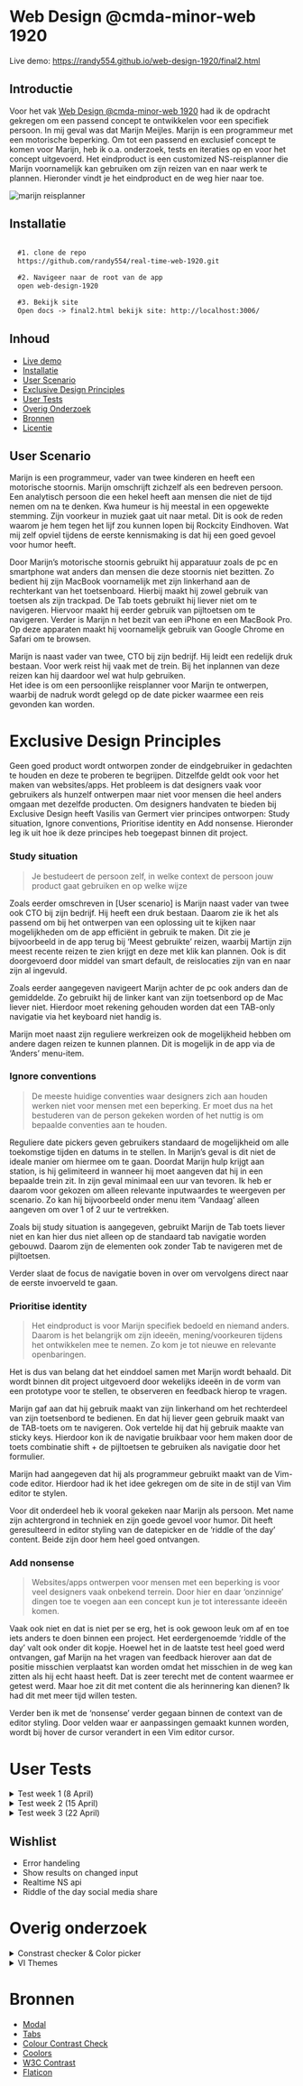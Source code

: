 # Web Design @cmda-minor-web 1920

Live demo: https://randy554.github.io/web-design-1920/final2.html

## Introductie

Voor het vak [Web Design @cmda-minor-web 1920](https://github.com/cmda-minor-web/web-design-1920) had ik de opdracht gekregen om een passend concept te ontwikkelen voor een specifiek persoon. 
In mij geval was dat Marijn Meijles. Marijn is een programmeur met een motorische beperking. Om tot een passend en exclusief concept te komen voor Marijn, heb ik o.a. onderzoek, tests en iteraties op en voor het 
concept uitgevoerd. Het eindproduct is een customized NS-reisplanner die Marijn voornamelijk kan gebruiken om zijn reizen van en naar werk te plannen. Hieronder vindt je het eindproduct en de weg hier naar toe. 


![marijn reisplanner](docs/img/Marijnreisplanner.png)

## Installatie

```markdown
 
  #1. clone de repo
  https://github.com/randy554/real-time-web-1920.git

  #2. Navigeer naar de root van de app
  open web-design-1920

  #3. Bekijk site
  Open docs -> final2.html bekijk site: http://localhost:3006/

```
## Inhoud

* [Live demo](#Introductie)
* [Installatie](#Installatie)
* [User Scenario](#user-scenario)
* [Exclusive Design Principles](#exclusive-design-principles)
* [User Tests](#user-tests)
* [Overig Onderzoek](#overig-onderzoek)
* [Bronnen](#bronnen)
* [Licentie](#licentie)


## User Scenario

Marijn is een programmeur, vader van twee kinderen en heeft een motorische stoornis. Marijn omschrijft zichzelf als een bedreven persoon.
Een analytisch persoon die een hekel heeft aan mensen die niet de tijd nemen om na te denken. Kwa humeur is hij meestal in een opgewekte stemming. 
Zijn voorkeur in muziek gaat uit naar metal. Dit is ook de reden waarom je hem tegen het lijf zou kunnen lopen bij Rockcity Eindhoven. 
Wat mij zelf opviel tijdens de eerste kennismaking is dat hij een goed gevoel voor humor heeft.

Door Marijn’s motorische stoornis gebruikt hij apparatuur zoals de pc en smartphone wat anders dan mensen die deze stoornis niet bezitten. 
Zo bedient hij zijn MacBook voornamelijk met zijn linkerhand aan de rechterkant van het toetsenboard. Hierbij maakt hij zowel gebruik van toetsen als zijn trackpad. 
De Tab toets gebruikt hij liever niet om te navigeren. Hiervoor maakt hij eerder gebruik van pijltoetsen om te navigeren. 
Verder is Marijn n het bezit van een iPhone en een MacBook Pro.  Op deze apparaten maakt hij voornamelijk gebruik van Google Chrome en Safari om te browsen.  

Marijn is naast vader van twee, CTO bij zijn bedrijf. Hij leidt een redelijk druk bestaan. Voor werk reist hij vaak met de trein. 
Bij het inplannen van deze reizen kan hij daardoor wel wat hulp gebruiken.  
Het idee is om een persoonlijke reisplanner voor Marijn te ontwerpen, waarbij de nadruk wordt gelegd op de date picker waarmee een reis gevonden kan worden. 


# Exclusive Design Principles

Geen goed product wordt ontworpen zonder de eindgebruiker in gedachten te houden en deze te proberen te begrijpen. 
Ditzelfde geldt ook voor het maken van websites/apps. Het probleem is dat designers vaak voor gebruikers als hunzelf ontwerpen maar niet voor mensen die heel anders omgaan met dezelfde producten. 
Om designers handvaten te bieden bij Exclusive Design heeft Vasilis van Germert vier principes ontworpen: Study situation, Ignore conventions, Prioritise identity en Add nonsense. 
Hieronder leg ik uit hoe ik deze principes heb toegepast binnen dit project.


### Study situation

> Je bestudeert de persoon zelf, in welke context de persoon jouw product gaat gebruiken en op welke wijze

Zoals eerder omschreven in [User scenario] is Marijn naast vader van twee ook CTO bij zijn bedrijf. Hij heeft een druk bestaan. 
Daarom zie ik het als passend om bij het ontwerpen van een oplossing uit te kijken naar mogelijkheden om de app efficiënt in gebruik te maken. 
Dit zie je bijvoorbeeld in de app terug bij ‘Meest gebruikte’ reizen, waarbij Martijn zijn meest recente reizen te zien krijgt en deze met klik kan plannen. 
Ook is dit doorgevoerd door middel van smart default, de reislocaties zijn van en naar zijn al ingevuld.

Zoals eerder aangegeven navigeert Marijn achter de pc ook anders dan de gemiddelde. Zo gebruikt hij de linker kant van zijn toetsenbord op de Mac liever niet. 
Hierdoor moet rekening gehouden worden dat een TAB-only navigatie via het keyboard niet handig is.

Marijn moet naast zijn reguliere werkreizen ook de mogelijkheid hebben om andere dagen reizen te kunnen plannen. 
Dit is mogelijk in de app via de ‘Anders’ menu-item.

### Ignore conventions

> De meeste huidige conventies waar designers zich aan houden werken niet voor mensen met een beperking. Er moet dus na het bestuderen van de person gekeken worden of het nuttig is om bepaalde conventies aan te houden.

Reguliere date pickers geven gebruikers standaard de mogelijkheid om alle toekomstige tijden en datums in te stellen. 
In Marijn’s geval is dit niet de ideale manier om hiermee om te gaan. Doordat Marijn hulp krijgt aan station, is hij gelimiteerd in wanneer hij moet aangeven dat hij in een bepaalde trein zit. 
In zijn geval minimaal een uur van tevoren. Ik heb er daarom voor gekozen om alleen relevante inputwaardes te weergeven per scenario. 
Zo kan hij bijvoorbeeld onder menu item ‘Vandaag’ alleen aangeven om over 1 of 2 uur te vertrekken.

Zoals bij study situation is aangegeven, gebruikt Marijn de Tab toets liever niet en kan hier dus niet alleen op de standaard tab navigatie worden gebouwd. 
Daarom zijn de elementen ook zonder Tab te navigeren met de pijltoetsen.

Verder slaat de focus de navigatie boven in over om vervolgens direct naar de eerste invoerveld te gaan.

### Prioritise identity

> Het eindproduct is voor Marijn specifiek bedoeld en niemand anders. Daarom is het belangrijk om zijn ideeën, mening/voorkeuren tijdens het ontwikkelen mee te nemen. Zo kom je tot nieuwe en relevante openbaringen.  

Het is dus van belang dat het einddoel samen met Marijn wordt behaald. Dit wordt binnen dit project uitgevoerd door wekelijks ideeën in de vorm van een prototype voor te stellen, te observeren en feedback hierop te vragen.

Marijn gaf aan dat hij gebruik maakt van zijn linkerhand om het rechterdeel van zijn toetsenbord te bedienen. 
En dat hij liever geen gebruik maakt van de TAB-toets om te navigeren. Ook vertelde hij dat hij gebruik maakte van sticky keys. 
Hierdoor kon ik de navigatie bruikbaar voor hem maken door de toets combinatie shift + de pijltoetsen te gebruiken als navigatie door het formulier.

Marijn had aangegeven dat hij als programmeur gebruikt maakt van de Vim-code editor. Hierdoor had ik het idee gekregen om de site in de stijl van Vim editor te stylen. 

Voor dit onderdeel heb ik vooral gekeken naar Marijn als persoon. Met name zijn achtergrond in techniek en zijn goede gevoel voor humor. 
Dit heeft geresulteerd in editor styling van de datepicker en de ‘riddle of the day’ content. Beide zijn door hem heel goed ontvangen. 

### Add nonsense

> Websites/apps ontwerpen voor mensen met een beperking is voor veel designers vaak onbekend terrein. Door hier en daar ‘onzinnige’ dingen toe te voegen aan een concept kun je tot interessante ideeën komen.

Vaak ook niet en dat is niet per se erg, het is ook gewoon leuk om af en toe iets anders te doen binnen een project. 
Het eerdergenoemde ‘riddle of the day’ valt ook onder dit kopje. 
Hoewel het in de laatste test heel goed werd ontvangen, gaf Marijn na het vragen van feedback hierover aan dat de positie misschien verplaatst kan worden omdat het misschien in de weg kan zitten als hij echt haast heeft. 
Dat is zeer terecht met de content waarmee er getest werd. Maar hoe zit dit met content die als herinnering kan dienen? 
Ik had dit met meer tijd willen testen.
 
Verder ben ik met de ‘nonsense’ verder gegaan binnen de context van de editor styling. Door velden waar er aanpassingen gemaakt kunnen worden, wordt bij hover de cursor verandert in een Vim editor cursor. 

# User Tests

<details>

<summary>Test week 1 (8 April) </summary>

#### Wie is Marijn Meijles)

Marijn is een programmeur, vader van twee kinderen en heeft een motorische stoornis. Marijn omschrijft zichzelf als een bedreven persoon. Een analytisch persoon die een hekel heeft aan mensen die niet de tijd nemen om na te 
denken. Kwa humeur is hij meestal in een opgewekte stemming. Zijn voorkeur in muziek gaat uit naar metal. Dit is ook de reden
waarom je hem tegen het lijf zou kunnen lopen bij Rockcity Eindhoven. Wat mij zelf opviel tijdens de eerste kennismaking is dat hij
een goed gevoel voor humor heeft.   

#### Testsessie
Op 8 April om 16:00 uur had mijn groep en ik een kennismakingsgesprek met Marijn Meijles. Voorafgaand hadden wij
gezamenlijk een aantal vragen bedacht die wij relevant achtte. Om meer inzicht te krijgen hadden wij ook naar de gekeken van studenten van vorig jaar. 

![bevindingen](docs/img/deskresearch_Marijn%20.png)

Verder hadden wij als groep één prototype die door Marijn getest moest 
worden. Ook hadden wij één persoon aangewezen die al onze vragen via de webcam & mic ging stellen. In het begin van het 
gesprek werden er vragen gesteld om Marijn als persoon beter te leren kennen. Dit waren vragen als hoe hij zichzelf zou 
omschrijven, wat hij in zijn vrije tijd doet en wat zijn voorkeur in muziek is. Na dit werden er vragen gesteld over zijn
gebruik van apparatuur en software. Zo gaf hij aan gebruik te maken van een MacBook en een iPhone XR die draaien op 
OS X en iOS. Ook gaf hij aan voornamelijk gebruik te maken van Google Chrome en Safari, en dat hij voor 
testdoeleinde bereid was om andere browsers te installeren. Hierna volgde er vragen die over hij op dit moment navigeert
op websites. Hierbij vertelde Marijn dat hij veel gebruik maakte van zijn linkerhand aan de rechterkant van het toetsenbord. 
Hij maakt hier voornamelijk gebruik van de HJKL en pijltoetsen om te navigeren. Ook gaf hij aan weinig gebruik te maken van de TAB toets maar in plaats
daarvan de Spacebar Toets. Ook gaf hij aan gebruik maakt van sticky keys (hierbij blijft een toets ingedrukt totdat er
een vervolg toets wordt ingedrukt).

Na dat we door al onze vragen heen waren, ging we verder met het testen van de prototype. De prototype bestond uit zes verschillende
date & timepickers. Daarbij observeerde wij hoe Marijn met de verschillende input types omging, zowel op de site en webcam. Een
opvallende bevinden was dat hij toch wel meer gebruik maakt van de trackpad dan dat hij eerder aangaf in het interview. Zolang
de targets groot genoeg waren was dit minder een probleem om hier gebruik van te maken. Een ander bevinding was dat er niet
altijd goede feedback was na het uitvoeren van een handeling of dat er geen toelichting stond bij die input waardoor de opdracht
af en toe onduidelijk kon zijn.    

**Bevindingen**

-	Marijn is papa van twee 
-   Marijn is CTO bij zijn bedrijf
-   Marijn leidt een druk bestaan
-   Marijn woont in Eindhoven en werkt in Amsterdam 
-	Favoriete muziekgenre is metal
-	Schrikt niet snel van een technische uitdaging
-	Gebruikt Google Chrome/Safari op Apple devices (MacBook/IPhone).
-	Marijn gebruikt voornamelijk zijn linkerhand aan de rechterkant van het toetsenbord
-	Maakt het meest gebruik van `HJKL` -en `pijltoetsen`, zijn trackpad en sticky keys.

#### Hoe ging de test

Begin van de test hadden we wat problemen om Marijn te verstaan. Dit werdt veel beter toen hij van
plek veranderde. Het werken met Jitsi was niet echt een probleem voor Marijn, hij kon vrij makkelijk de mic gebruiken en zijn
scherm delen. Het was jammer dat wij zijn handen niet konden zien bewegen op het toetsenbord en trackpad. Het prototype
was op zich een goed idee. Het idee was om Marijn met verschillende datepickers te laten werken en dit te observeren. Helaas was onze prototype
niet helemaal goed getest waardoor bepaalde onderdelen niet helemaal naar behoren werkte. Voor de volgende keer zou het handig 
zijn als:

- er een extra camera aanwezig zou zijn die zijn handbewegingen op het toetsenbord en trackpad kan vastleggen
- de prototype volledig getest wordt op fouten voor gebruik
- tijdens de prototype test gebruik gemaakt kan worden van screenrecording
- tijd voor handelingen in de gaten gehouden kan worden

</details>


<details>

<summary>Test week 2 (15 April) </summary>

Uit test 1 kwamen een aantal grote `bevindingen` naar voren, namelijk:

-	Marijn is papa van twee en een drukke CTO
-	Favoriete muziekgenre is metal
-	Schrikt niet snel van een technische uitdaging
-	Gebruikt Google Chrome/Safari op Apple devices (MacBook/IPhone).
-	Marijn gebruikt voornamelijk zijn linkerhand aan de rechterkant van het toetsenbord
-	Maakt het meest gebruik van `HJKL` -en `pijltoetsen`, zijn trackpad en sticky keys.


Met deze bevindingen stelde ik mijzelf deze vraag: 

> *Hoe kan Marijn a.d.h.v. zijn voorkeur voor navigeren een datepicker op een efficiënte en prettige manier invullen?*

Na wat deskresearch & brainstormen eindigde ik met deze schets voor het prototype:

![bevindingen](docs/img/schets%20protype%202.jpg)

Het prototype was zo ontworpen om efficiënt te zijn. Dit vertaalde zich in het ontwerp door het elimineren van elementen die niet relevant zijn in de context waarin Marijn deze zou gaan gebruiken. 
Een voorbeeld hiervan is dat er geen jaartal ingevoerd hoefde te worden. Ook zijn er weer knoppen toegevoegd om ditzelfde doel te bereiken zoals het toevoegen van de ‘Morgen knop. 
Met deze knop is het mogelijk om met een handeling de volgende dag te selecteren.

##### Datepicker V1
![prototype v1](docs/img/MarijndatepickerV1.png) 

##### Datepicker V2 
![prototype v2](docs/img/MarijndatepickerV2.png)


Hierbij was de dagen invoerveld vervangen met daadwerkelijke dagen van de week, zodat Marijn hiervoor niet zelf dag associaties hoefde te maken.  
Ook werd de tijden veld vervangen met over +1,2,3 uur selectieveld. Het idee hierachter was om hem zo snel mogelijk tijd te kunnen laten aangeven. 
Dus over 1,2 uur boven op de huidige tijd in plaats van dit per uur en minuut aan te geven. 
Marijn kon trouwens ook alleen een uur van tevoren aangeven aan de NS in welke trein hij zat om zo opgehaald te kunnen worden.

**Testplan**

Ik wil Marijn in het begin uitleggen wat het concept is. Daarna wil ik Marijn door een soort A/B test laten lopen. 
Deze bestaat uit 2 soortgelijke sites. De één is meer gericht op het navigeren met de trackpad en de ander meer gericht op het gebruik van bepaalde keys.

````text
Ik wil bij beide Marijn een opdracht geven en observeren hoe dit verloopt.

Voor observatie
* Hoe lang duurt dit ongeveer?
* Gaat hij in een keer naar de juiste buttons/input?
* Waar heeft hij moeite mee?

Eventuele vragen
* Is het gebruik van de app te volgen?
* Wat vindt u van de navigatie via de speciale keys?
* Wat vindt u van de layout van de app? 
* Heeft u nog tips, opmerkingen of toevoegingen voor deze app?  
````

**Bevindingen**

De werking van de app was niet helemaal te volgen. Dit kwam onder andere doordat alle opties in een keer getoond werden. 
De “over 1 uur” knop was verwarrend. De knop was in de context van vandaag een goede toevoeging maar niet voor de planning van morgen. 
De speciale keys voor de velden was handig maar ook weer verwarrend. De HJKL toetsen die aan de input velden en buttons was meegegeven waren voor Marijn verwarrend omdat de HJKL toetsen vanuit de VI editor als pijltoetsen dienen en hier was dat niet het geval. 
Ook was het concept waarvoor de datepicker gebruikt werd niet helemaal duidelijk. Dit moest ik expliciet uitleggen want er stond alleen ‘datepicker’ bovenaan de pagina. 
En bij de input velden stond er alleen het bijschrift ‘vertrek’.
Verder gaf Marijn ook aan dat hij standaard op maandag 09:30 van Eindhoven naar Amsterdam reist.
Hij heeft af en toe ook aparte reizen die hij maakt zoals af en toe zit hij in een hotel. Dus hier moet ook rekening mee worden gehouden dat hij niet alleen op standaard dagen tijden reist. 
Dus alleen een default is niet voldoende.

**Relevante observaties en feedback bij test van collega’s**

* Knoppen en andere elementen hoeven niet overdreven groot gemaakt te worden voor minder travel, hij irriteert zich hier eerder aan. 

* Sommige van de velden waren foutgevoelig zoals text input velden

**Hoe ging de test:**

Tijdens de test had ik last van internetproblemen. 
De test verliep hierdoor allesbehalve naar behoren. Ik kon hierdoor Martijn niet verstaan en hij mij ook niet. 
Hierdoor kon ik niet meteen het regie nemen met de test zoals ik dat had gepland. 
Het gevolg hierdoor was dat hij alvast van start ging en scenario’s ging uitproberen die ik niet per se had voorbereid. 
Hierdoor werden er wel fouten ontdekt zoals invoerwaardes die niet helemaal logisch waren in een bepaalde context. 
Gelukkig was er achteraf nog de ruimte om de test rustig doorlopen met Martijn en hem hierdoor te kunnen observeren en vragen op feedback.  

De tests als groep deed naar mij gevoel over het algemeen best wel lang. Ik denk dat dit een combinatie was van dat we niet een goed overzicht hadden van wie er allemaal nog aan de beurt moest komen en hoelang de test zou gaan duren. 

Voor de volgende keer zou het handig zijn als:

* Na het live gaan test of je audio/spraak en overige dingen het goed doen.
* Zorg dat de elementen die je in je prototype gebruikt goed werkend zijn of geeft dit bij voorbaat aan.
* Presenteer een overzicht met alle deelnemers aan de test in volgorde en hoeveel tijd iedere test ongeveer gaat/mag duren.

</details>

<details>

<summary>Test week 3 (22 April) </summary>

**De test**

De test met Marijn begon weer stip om 16:00 uur. Vasilis had na feedback van vorige week weer de moeite gedaan om bij Marijn op locatie te gaan en de test op te zetten. De test ging naar mij gevoel beter dan vorige week (test 2). Vooral vlotter naar mijn gevoel. Mensen waren tijdig aanwezig, het opzetten van de test verliep sneller en ook verliepen de gesprekken sneller naar mij gevoel. Ik kreeg het idee dat mensen beter wisten wat ze wilde weten. 

**Iteratie prototype 1**

Uit de voorgaande test kwam vooral naar voren dat de context waarin bepaalde elementen zich bevonden niet altijd helemaal duidelijk waren voor Marijn. 
Hierdoor heb ik het concept omgegooid en een ander benaderingen genomen om opties te kunnen presenteren aan Marijn.
Mijn grootste uitdaging was dus om de knoppen in juiste context te plaatsen. Dit was mijn eerste poging om dit voor elkaar te krijgen:

[Datepicker](https://randy554.github.io/web-design-1920/datepicker4.html)

![Datepicker](docs/img/Marijndatepicker_datepicker4.png)

Hoewel dit een vooruitgang was op de vorige versie, kwam ik na feedback van een collega-student achter dat dit nog steeds visueel verwarrend kon zijn.
Ook werkte het technisch niet helemaal naar behoren. En uit de vorige test had ik geleerd dat het beste handig is dat wat je laat zien wel werkt. 
Ik ben daarom opnieuw begonnen (Ziet iteratie prototype 2 voor het resultaat). 

**Testplan**

 
Uit de test wil ik graag zien of Marijn de context snapt van de opties die worden gepresenteerd. Ik wil kijken of Marijn zijn weg kan vinden bij het plannen van een reis. Ik wil kijken of Marijn redelijk snel kan navigeren. Verder wil ik wat Marijn van het concept ‘riddle of the day’ vindt. Ook wil ik weten wat Marijn van de code editor layout vindt. 

````text
Introductie

*    Hoe gaat het? 
*    Klaar voor test? 
*    Uitleg gang van zaken test.

Disclaimer

*    Aangeven data is niet realtime.

Opdrachten


*    Je zit in Amsterdam en je wilt over 1 uur een trein hebben naar Eindhoven.

*    Je wilt morgen om 7 uur van Eindhoven naar Amsterdam een reis hebben.

Vragen

*	Je gaf de vorige keer aan dat input velden onder ‘Vandaag’, ‘Morgen’ en ‘Anders’ niet helemaal in context was en daarom onduidelijk of niet passend. Is dat nu wel beter?

*	Is de ‘Morgen’ optie nog relevant aangezien de ‘Anders’ opties ook beschikbaar is? 

*	Wat vindt je van de ‘Raadsel van de dag’? Staat hij als pop-up goed of zou je deze liever ergens anders willen zien?

*	De formulieren onder de kopjes ‘Meest gebruikt’ en 'Nieuwe planning' staan nu standaard uitgeklapt, zou je dit zo willen houden of standaard één kopje willen dicht geklapt hebben?

*	Zou je behoefte hebben aan de optie om uit verschillende thema kleuren voor de layout te kunnen selecteren?

*	Zijn er nog andere verbeteringen of ideeën die je mist en toegevoegd zou willen zien?

````
**Iteratie prototype 2**

##### Pop-up met een dagelijkse raadsel

![Prototype](docs/img/Marijnreisplanner_result1_popup.png)

##### Prototype
![Prototype](docs/img/Marijnreisplanner_result1.png)

**Bevindingen**

Marijn gaf aan dat hij de context van de inputvelden nu wel duidelijk vond. Dit viel mij zelf ook eerder op toen ik hem de opdrachten gaf om uit te voeren.  
Zo wist hij bij opdracht 1 meteen dat het handiger was om het formulier onder ‘Meest gebruikt’ te gebruiken. Ook onder het formulier van ‘Nieuwe planning’ wist hij zich goed te navigeren. 
Opvallend was wel is dat hij hier in tegenstelling tot het ‘Meest gebruikt’ formulier na het invullen van het tijdstip niet de planning knop in één keer aanklikte. 
Ik vermoed dat dit mogelijk zou kunnen komen omdat het hier om een select input ging in plaatst van een tekst input. Een mogelijke iteratie hierop zou kunnen zijn dat na het selecteren van een waarde, er direct de resultaten worden getoond. 
Dit zou uiteraard getest moeten worden. Verder gaf hij aan dat voor Morgen niet alle tijden beschikbaar waren. 
Dit klopt dit was een fout van mij. Dat bepaalde tijden expliciet disabled waren had ik over het hoofd gezien. 
Marijn gaf verder aan dat de ‘Morgen‘ optie met de aanwezigheid van de ‘Anders’ optie nog steeds relevant was om te behouden in het ontwerp. 
Dit bevestigt het nut voor Marijn om opties te bieden onder verschillende context. 

Marijn was erg enthousiast over de code editor layout met name de titel van de reisplanner. 
Wel gaf hij aan dat het kleurcontrast van de input tekstvelden wellicht beter konden. Ook gaf Marijn aan dat het niet nodig was om één van de formulieren standaard te verbergen om mogelijk meer overzicht te realiseren op de pagina. 
Ik had zelf ook geobserveerd dat hij redelijk snel van de ‘Meest gebruikt’ naar de ‘Niewe planner’ formulier navigeerde. Verder heeft Marijn niets aangegeven over de eventuele toevoeging van toetsen als aanvulling op de huidige navigatie. 
Marijn vond het idee van de ‘riddle of the day’ wel leuk maar, gaf ook aan dat hij dit liever op een andere plek zou willen terugzien. Als hij snel een treinrit wil zoeken wil hij niet dat dit in de weg zit. 


**Relevante observaties en feedback bij test van collega’s**

*	HJKL toetsen niet goed geïmplementeerd waardoor er irritatie en verwarring ontstond bij Marijn.

*	Tester had alleen toetsenbord als navigatie, Marijn gaf aan dat hij ook gebruik maakt van zijn trackpad.

*	Marijn gaf aan dat gekozen toets voor een handeling lastig is omdat hij hier waarschijnlijk vaak per ongeluk naast zal slaan. 

*	Marijn gaf aan dat elke actie minder is beter is. Onnodige wizard bij prototype van tester.


**Verbeteringen na Test 3**

*	Kleurencontrast inputvelden aanpassen
*	Popup verplaatsen 

</details>

Wishlist
------
- Error handeling
- Show results on changed input
- Realtime NS api
- Riddle of the day social media share

# Overig onderzoek

<details>

<summary>Constrast checker & Color picker</summary>

Toen Marijn in test week 3 aangaf dat de achtergrondskleuren van de invoervelden niet zo goed zichtbaar waren, had ik 
door middel van deskresearch nieuwe kleuren geselecteerd en deze getest op contrast met een aangeranden tool van `W3C`. 

![Contrast checker](docs/img/contrast_check.png)

Color picker

![Color picker](docs/img/colorpalette2.png)

</details>

<details>

<summary>VI Themes</summary>

Voor het stylen van de pagina heb ik door middel van deskresearch inspiratie op gedaan bij bestaande themas van de Vim editor.

Theme 1

![Theme 1](docs/img/themas/theme1.png)

Theme 2

![Theme 2](docs/img/themas/theme2.png)

</details>
 
# Bronnen

 * [Modal](https://www.w3schools.com/howto/howto_css_delete_modal.asp)
 * [Tabs](https://www.w3schools.com/howto/howto_js_tabs.asp)
 * [Colour Contrast Check](https://snook.ca/technical/colour_contrast/colour.html#fg=FFFFFF,bg=01161E)
 * [Coolors](https://coolors.co/084356-01161e-598392-aec3b0-eff6e0)
 * [W3C Contrast](https://www.w3.org/TR/UNDERSTANDING-WCAG20/visual-audio-contrast-contrast.html)
 * [Flaticon](https://www.flaticon.com/home)

 

<!-- Add a link to your live demo in Github Pages 🌐-->

<!-- ☝️ replace this description with a description of your own work -->

<!-- replace the code in the /docs folder with your own, so you can showcase your work with GitHub Pages 🌍 -->

<!-- Add a nice poster image here at the end of the week, showing off your shiny frontend 📸 -->

<!-- Maybe a table of contents here? 📚 -->

<!-- How about a section that describes how to install this project? 🤓 -->

<!-- ...but how does one use this project? What are its features 🤔 -->

<!-- Maybe a checklist of done stuff and stuff still on your wishlist? ✅ -->

<!-- How about a license here? 📜 (or is it a licence?) 🤷 -->



